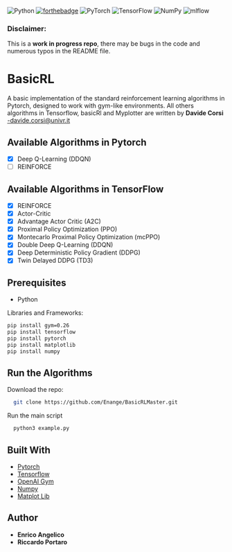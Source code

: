 ![Python](https://img.shields.io/badge/python-3670A0?style=for-the-badge&logo=python&logoColor=ffdd54)
[![forthebadge](https://forthebadge.com/images/badges/made-with-python.svg)](https://forthebadge.com)
![PyTorch](https://img.shields.io/badge/PyTorch-%23EE4C2C.svg?style=for-the-badge&logo=PyTorch&logoColor=white)
![TensorFlow](https://img.shields.io/badge/TensorFlow-%23FF6F00.svg?style=for-the-badge&logo=TensorFlow&logoColor=white)
![NumPy](https://img.shields.io/badge/numpy-%23013243.svg?style=for-the-badge&logo=numpy&logoColor=white)
![mlflow](https://img.shields.io/badge/mlflow-%23d9ead3.svg?style=for-the-badge&logo=numpy&logoColor=blue)

### Disclaimer:
This is a **work in progress repo**, there may be bugs in the code and numerous typos in the README file.

# BasicRL
A basic implementation of the standard reinforcement learning algorithms in Pytorch, designed to work with gym-like environments.
All others algorithms in Tensorflow, basicRl and Myplotter are written by **Davide Corsi** -davide.corsi@univr.it

## Available Algorithms in Pytorch

- [x] Deep Q-Learning (DDQN)
- [ ] REINFORCE

## Available Algorithms in TensorFlow
- [x] REINFORCE
- [x] Actor-Critic
- [x] Advantage Actor Critic (A2C)
- [x] Proximal Policy Optimization (PPO)
- [x] Montecarlo Proximal Policy Optimization (mcPPO)
- [x] Double Deep Q-Learning (DDQN)
- [x] Deep Deterministic Policy Gradient (DDPG)
- [x] Twin Delayed DDPG (TD3) 

## Prerequisites

* Python
  
Libraries and Frameworks:
```bash
pip install gym=0.26
pip install tensorflow
pip install pytorch
pip install matplotlib
pip install numpy 

```

## Run the Algorithms
Download the repo:
```bash
  git clone https://github.com/Enange/BasicRLMaster.git
```
Run the main script
```bash
  python3 example.py
```

## Built With
* [Pytorch]()
* [Tensorflow](https://www.tensorflow.org/)
* [OpenAI Gym](https://gym.openai.com/)
* [Numpy](https://numpy.org/)
* [Matplot Lib](https://matplotlib.org/)

## Author
* **Enrico Angelico**
* **Riccardo Portaro**

